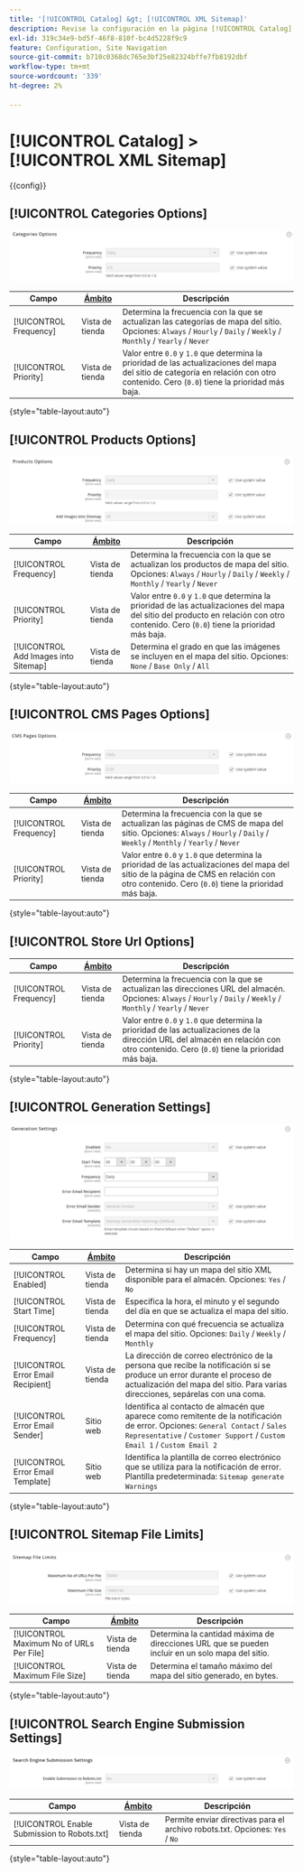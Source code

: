 ```yaml
---
title: '[!UICONTROL Catalog] &gt; [!UICONTROL XML Sitemap]'
description: Revise la configuración en la página [!UICONTROL Catalog] &gt; [!UICONTROL XML Sitemap] del administrador de Commerce.
exl-id: 319c34e9-bd5f-46f8-810f-bc4d5228f9c9
feature: Configuration, Site Navigation
source-git-commit: b710c0368dc765e3bf25e82324bffe7fb8192dbf
workflow-type: tm+mt
source-wordcount: '339'
ht-degree: 2%

---
```


# [!UICONTROL Catalog] > [!UICONTROL XML Sitemap]

{{config}}

## [!UICONTROL Categories Options]

![Opciones de categorías](./assets/xml-sitemap-categories-options.png)<!-- zoom -->

<!-- [Categories Options](https://docs.magento.com/user-guide/marketing/sitemap-xml-configure.html) -->

| Campo | [Ámbito](../../getting-started/websites-stores-views.md#scope-settings) | Descripción |
|--- |--- |--- |
| [!UICONTROL Frequency] | Vista de tienda | Determina la frecuencia con la que se actualizan las categorías de mapa del sitio. Opciones: `Always` / `Hourly` / `Daily` / `Weekly` / `Monthly` / `Yearly` / `Never` |
| [!UICONTROL Priority] | Vista de tienda | Valor entre `0.0` y `1.0` que determina la prioridad de las actualizaciones del mapa del sitio de categoría en relación con otro contenido. Cero (`0.0`) tiene la prioridad más baja. |

{style="table-layout:auto"}

## [!UICONTROL Products Options]

![Opciones de productos](./assets/xml-sitemap-products-options.png)<!-- zoom -->

<!-- [Products Options](https://docs.magento.com/user-guide/marketing/sitemap-xml-configure.html) -->

| Campo | [Ámbito](../../getting-started/websites-stores-views.md#scope-settings) | Descripción |
|--- |--- |--- |
| [!UICONTROL Frequency] | Vista de tienda | Determina la frecuencia con la que se actualizan los productos de mapa del sitio. Opciones: `Always` / `Hourly` / `Daily` / `Weekly` / `Monthly` / `Yearly` / `Never` |
| [!UICONTROL Priority] | Vista de tienda | Valor entre `0.0` y `1.0` que determina la prioridad de las actualizaciones del mapa del sitio del producto en relación con otro contenido. Cero (`0.0`) tiene la prioridad más baja. |
| [!UICONTROL Add Images into Sitemap] | Vista de tienda | Determina el grado en que las imágenes se incluyen en el mapa del sitio. Opciones: `None` / `Base Only` / `All` |

{style="table-layout:auto"}

## [!UICONTROL CMS Pages Options]

![Opciones de páginas de CMS](./assets/xml-sitemap-cms-pages-options.png)<!-- zoom -->

<!-- [CMS Pages Options](https://docs.magento.com/user-guide/marketing/sitemap-xml-configure.html) -->

| Campo | [Ámbito](../../getting-started/websites-stores-views.md#scope-settings) | Descripción |
|--- |--- |--- |
| [!UICONTROL Frequency] | Vista de tienda | Determina la frecuencia con la que se actualizan las páginas de CMS de mapa del sitio. Opciones: `Always` / `Hourly` / `Daily` / `Weekly` / `Monthly` / `Yearly` / `Never` |
| [!UICONTROL Priority] | Vista de tienda | Valor entre `0.0` y `1.0` que determina la prioridad de las actualizaciones del mapa del sitio de la página de CMS en relación con otro contenido. Cero (`0.0`) tiene la prioridad más baja. |

{style="table-layout:auto"}

## [!UICONTROL Store Url Options]

| Campo | [Ámbito](../../getting-started/websites-stores-views.md#scope-settings) | Descripción |
|--- |--- |--- |
| [!UICONTROL Frequency] | Vista de tienda | Determina la frecuencia con la que se actualizan las direcciones URL del almacén. Opciones: `Always` / `Hourly` / `Daily` / `Weekly` / `Monthly` / `Yearly` / `Never` |
| [!UICONTROL Priority] | Vista de tienda | Valor entre `0.0` y `1.0` que determina la prioridad de las actualizaciones de la dirección URL del almacén en relación con otro contenido. Cero (`0.0`) tiene la prioridad más baja. |

{style="table-layout:auto"}

## [!UICONTROL Generation Settings]

![Configuración de generación](./assets/xml-sitemap-generation-settings.png)<!-- zoom -->

<!-- [Generation Settings](https://docs.magento.com/user-guide/marketing/sitemap-xml-configure.html) -->

| Campo | [Ámbito](../../getting-started/websites-stores-views.md#scope-settings) | Descripción |
|--- |--- |--- |
| [!UICONTROL Enabled] | Vista de tienda | Determina si hay un mapa del sitio XML disponible para el almacén. Opciones: `Yes` / `No` |
| [!UICONTROL Start Time] | Vista de tienda | Especifica la hora, el minuto y el segundo del día en que se actualiza el mapa del sitio. |
| [!UICONTROL Frequency] | Vista de tienda | Determina con qué frecuencia se actualiza el mapa del sitio. Opciones: `Daily` / `Weekly` / `Monthly` |
| [!UICONTROL Error Email Recipient] | Vista de tienda | La dirección de correo electrónico de la persona que recibe la notificación si se produce un error durante el proceso de actualización del mapa del sitio. Para varias direcciones, sepárelas con una coma. |
| [!UICONTROL Error Email Sender] | Sitio web | Identifica al contacto de almacén que aparece como remitente de la notificación de error. Opciones: `General Contact` / `Sales Representative` / `Customer Support` / `Custom Email 1` / `Custom Email 2` |
| [!UICONTROL Error Email Template] | Sitio web | Identifica la plantilla de correo electrónico que se utiliza para la notificación de error. Plantilla predeterminada: `Sitemap generate Warnings` |

{style="table-layout:auto"}

## [!UICONTROL Sitemap File Limits]

![Límites de archivos de mapa del sitio](./assets/xml-sitemap-sitemap-file-limits.png)<!-- zoom -->

<!-- [Sitemap File Limits](https://docs.magento.com/user-guide/marketing/sitemap-xml-configure.html) -->

| Campo | [Ámbito](../../getting-started/websites-stores-views.md#scope-settings) | Descripción |
|--- |--- |--- |
| [!UICONTROL Maximum No of URLs Per File] | Vista de tienda | Determina la cantidad máxima de direcciones URL que se pueden incluir en un solo mapa del sitio. |
| [!UICONTROL Maximum File Size] | Vista de tienda | Determina el tamaño máximo del mapa del sitio generado, en bytes. |

{style="table-layout:auto"}

## [!UICONTROL Search Engine Submission Settings]

![Configuración de envío del motor de búsqueda](./assets/xml-sitemap-search-engine-submission-settings.png)<!-- zoom -->

<!-- [Search Engine Submission Settings](https://docs.magento.com/user-guide/marketing/sitemap-xml-configure.html) -->

| Campo | [Ámbito](../../getting-started/websites-stores-views.md#scope-settings) | Descripción |
|--- |--- |--- |
| [!UICONTROL Enable Submission to Robots.txt] | Vista de tienda | Permite enviar directivas para el archivo robots.txt. Opciones: `Yes` / `No` |

{style="table-layout:auto"}
